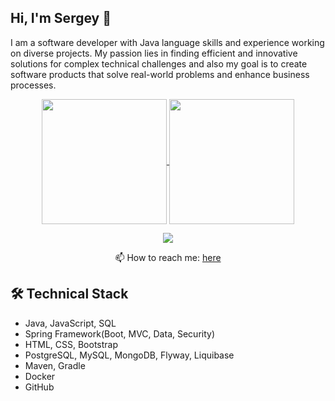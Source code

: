 ## Hi, I'm Sergey 👋
I am a software developer with Java language skills and experience working on diverse projects. My passion lies in finding efficient and innovative solutions for complex technical challenges and also my goal is to create software products that solve real-world problems and enhance business processes.
<p align='center'>
<a href="https://github.com/vladimirGlinskikh/github-readme-stats">
  <img height=200 align="center" src="https://github-readme-stats.vercel.app/api?username=vladimirGlinskikh" />
</a>
<a href="https://github.com/vladimirGlinskikh/convoychat">
  <img height=200 align="center" src="https://github-readme-stats.vercel.app/api/top-langs?username=vladimirGlinskikh&layout=compact&langs_count=8&card_width=320" />
</a>
</p>

<p align='center'>
   <a href="https://t.me/VladimirGlinskikh">
       <img src="https://img.shields.io/badge/Telegram-2CA5E0?style=for-the-badge&logo=telegram&logoColor=white"/>
   </a>
  </p>
<p align='center'>
📫 How to reach me: <a href='mailto:vladimir.v.glinskikh@gmail.com'>here</a>
</p>

## 🛠 Technical Stack
*   Java, JavaScript, SQL
*   Spring Framework(Boot, MVC, Data, Security)
*   HTML, CSS, Bootstrap
*   PostgreSQL, MySQL, MongoDB, Flyway, Liquibase
*   Maven, Gradle
*   Docker
*   GitHub

